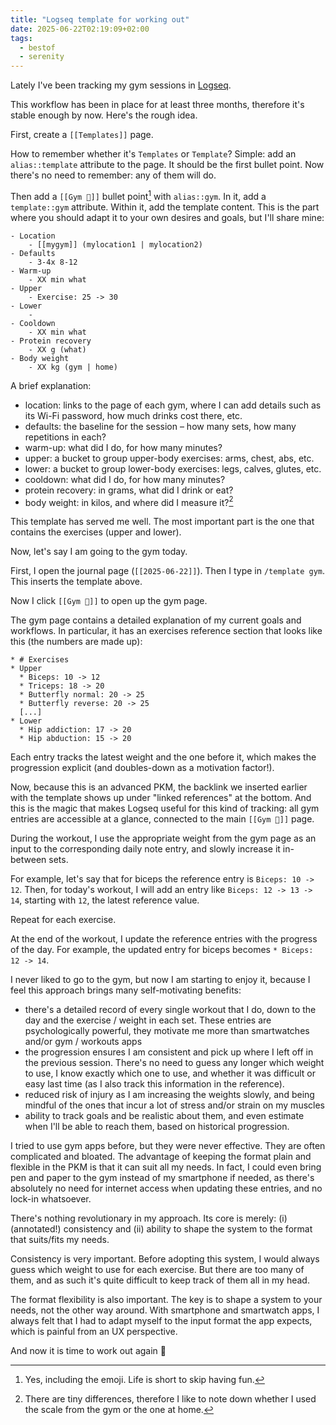 ```yaml
---
title: "Logseq template for working out"
date: 2025-06-22T02:19:09+02:00
tags:
  - bestof
  - serenity
---
```


Lately I've been tracking my gym sessions in [Logseq](https://logseq.com/).

This workflow has been in place for at least three months, therefore it's stable
enough by now. Here's the rough idea.

First, create a `[[Templates]]` page.

How to remember whether it's `Templates` or `Template`? Simple: add an
`alias::template` attribute to the page. It should be the first bullet point.
Now there's no need to remember: any of them will do.

Then add a `[[Gym 💪]]` bullet point[^1] with `alias::gym`. In it, add a
`template::gym` attribute. Within it, add the template content. This is the part
where you should adapt it to your own desires and goals, but I'll share mine:

```
- Location
	- [[mygym]] (mylocation1 | mylocation2)
- Defaults
	- 3-4x 8-12
- Warm-up
	- XX min what
- Upper
	- Exercise: 25 -> 30
- Lower
	-
- Cooldown
	- XX min what
- Protein recovery
	- XX g (what)
- Body weight
	- XX kg (gym | home)
```

A brief explanation:

- location: links to the page of each gym, where I can add details such as its
  Wi-Fi password, how much drinks cost there, etc.
- defaults: the baseline for the session – how many sets, how many repetitions
  in each?
- warm-up: what did I do, for how many minutes?
- upper: a bucket to group upper-body exercises: arms, chest, abs, etc.
- lower: a bucket to group lower-body exercises: legs, calves, glutes, etc.
- cooldown: what did I do, for how many minutes?
- protein recovery: in grams, what did I drink or eat?
- body weight: in kilos, and where did I measure it?[^2]

This template has served me well. The most important part is the one that
contains the exercises (upper and lower).

Now, let's say I am going to the gym today.

First, I open the journal page (`[[2025-06-22]]`).
Then I type in `/template gym`. This inserts the template above.

Now I click `[[Gym 💪]]` to open up the gym page.

The gym page contains a detailed explanation of my current goals and workflows.
In particular, it has an exercises reference section that looks like this (the
numbers are made up):

```
* # Exercises
* Upper
  * Biceps: 10 -> 12
  * Triceps: 18 -> 20
  * Butterfly normal: 20 -> 25
  * Butterfly reverse: 20 -> 25
  [...]
* Lower
  * Hip addiction: 17 -> 20
  * Hip abduction: 15 -> 20
```

Each entry tracks the latest weight and the one before it, which makes the
progression explicit (and doubles-down as a motivation factor!).

Now, because this is an advanced PKM, the backlink we inserted earlier with the
template shows up under "linked references" at the bottom. And this is the magic
that makes Logseq useful for this kind of tracking: all gym entries are
accessible at a glance, connected to the main `[[Gym 💪]]` page.

During the workout, I use the appropriate weight from the gym page as an input
to the corresponding daily note entry, and slowly increase it in-between sets.

For example, let's say that for biceps the reference entry is `Biceps: 10 ->
12`. Then, for today's workout, I will add an entry like `Biceps: 12 -> 13 ->
14`, starting with `12`, the latest reference value.

Repeat for each exercise.

At the end of the workout, I update the reference entries with the progress of
the day. For example, the updated entry for biceps becomes `* Biceps: 12 -> 14`.

I never liked to go to the gym, but now I am starting to enjoy it, because I
feel this approach brings many self-motivating benefits:

- there's a detailed record of every single workout that I do, down to the day
  and the exercise / weight in each set. These entries are psychologically
  powerful, they motivate me more than smartwatches and/or gym / workouts apps
- the progression ensures I am consistent and pick up where I left off in the
  previous session. There's no need to guess any longer which weight to use, I
  know exactly which one to use, and whether it was difficult or easy last time
  (as I also track this information in the reference).
- reduced risk of injury as I am increasing the weights slowly, and being
  mindful of the ones that incur a lot of stress and/or strain on my muscles
- ability to track goals and be realistic about them, and even estimate when
  I'll be able to reach them, based on historical progression.

I tried to use gym apps before, but they were never effective. They are often
complicated and bloated. The advantage of keeping the format plain and flexible
in the PKM is that it can suit all my needs. In fact, I could even bring pen and
paper to the gym instead of my smartphone if needed, as there's absolutely no
need for internet access when updating these entries, and no lock-in whatsoever.

There's nothing revolutionary in my approach. Its core is merely: (i)
(annotated!) consistency and (ii) ability to shape the system to the format that
suits/fits my needs.

Consistency is very important. Before adopting this system, I would always guess
which weight to use for each exercise. But there are too many of them, and as
such it's quite difficult to keep track of them all in my head.

The format flexibility is also important. The key is to shape a system to your
needs, not the other way around. With smartphone and smartwatch apps, I always
felt that I had to adapt myself to the input format the app expects, which is
painful from an UX perspective.

And now it is time to work out again 💪

[^1]: Yes, including the emoji. Life is short to skip having fun.

[^2]: There are tiny differences, therefore I like to note down whether I used
    the scale from the gym or the one at home.
